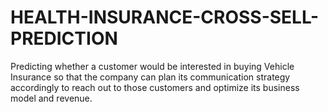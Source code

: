 # HEALTH-INSURANCE-CROSS-SELL-PREDICTION

Predicting whether a customer would be interested in buying Vehicle Insurance so that the company can plan its communication strategy accordingly to reach out to those customers and optimize its business model and revenue.

